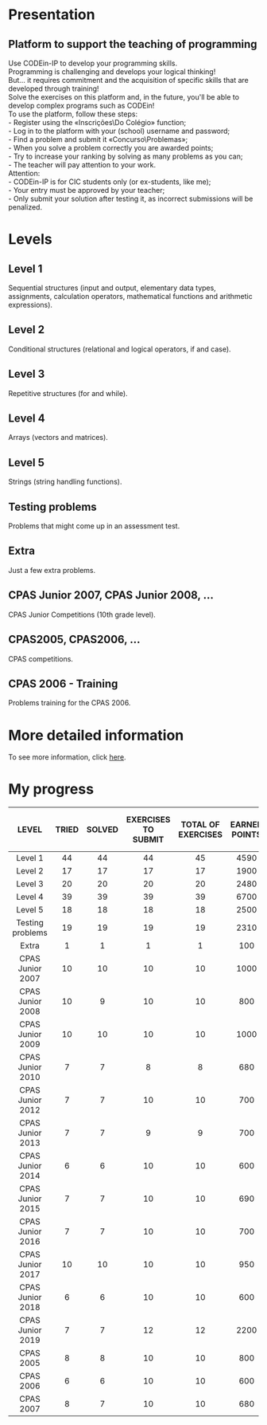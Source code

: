 # Presentation

## Platform to support the teaching of programming

<p>
	Use CODEin-IP to develop your programming skills.<br>
	Programming is challenging and develops your logical thinking!<br>
	But... it requires commitment and the acquisition of specific skills that are developed through training!<br>
	Solve the exercises on this platform and, in the future, you'll be able to develop complex programs such as CODEin!<br>
	To use the platform, follow these steps:<br>
	- Register using the «Inscrições\Do Colégio» function;<br>
	- Log in to the platform with your (school) username and password;<br>
	- Find a problem and submit it «Concurso\Problemas»;<br>
	- When you solve a problem correctly you are awarded points;<br>
	- Try to increase your ranking by solving as many problems as you can;<br>
	- The teacher will pay attention to your work.<br>
	Attention:<br>
	- CODEin-IP is for CIC students only (or ex-students, like me);<br>
	- Your entry must be approved by your teacher;<br>
	- Only submit your solution after testing it, as incorrect submissions will be penalized.
</p>

# Levels

## Level 1

<p>
	Sequential structures (input and output, elementary data types, assignments, calculation operators, mathematical functions and arithmetic expressions).
</p>

## Level 2

<p>
	Conditional structures (relational and logical operators, if and case).
</p>

## Level 3

<p>
	Repetitive structures (for and while).
</p>

## Level 4

<p>
	Arrays (vectors and matrices).
</p>

## Level 5

<p>
	Strings (string handling functions).
</p>

## Testing problems

<p>
	Problems that might come up in an assessment test.
</p>

## Extra

<p>
	Just a few extra problems.
</p>

## CPAS Junior 2007, CPAS Junior 2008, ...

<p>
	CPAS Junior Competitions (10th grade level).
</p>

## CPAS2005, CPAS2006, ...

<p>
	CPAS competitions.
</p>

## CPAS 2006 - Training

<p>
	Problems training for the CPAS 2006.
</p>

# More detailed information

<p>
	To see more information, click <a href="https://winhost.cic.pt/IP/">here</a>.
</p>

# My progress

<div align="center">
	<table style="text-align: center">
		<thead>
			<tr>
				<th>LEVEL</th>
				<th>TRIED</th>
				<th>SOLVED</th>
				<th>EXERCISES TO SUBMIT</th>
				<th>TOTAL OF EXERCISES</th>
				<th>EARNED POINTS</th>
				<th>TOTAL OF POSSIBLE POINTS</th>
				<th>PROGRESS</th>
			</tr>
		</thead>
		<tbody>
			<tr>
				<td>Level 1</td>
				<td>44</td>
				<td>44</td>
				<td>44</td>
				<td>45</td>
				<td>4590</td>
				<td>4600</td>
				<td>100%</td>
			</tr>
			<tr>
				<td>Level 2</td>
				<td>17</td>
				<td>17</td>
				<td>17</td>
				<td>17</td>
				<td>1900</td>
				<td>1900</td>
				<td>100%</td>
			</tr>
			<tr>
				<td>Level 3</td>
				<td>20</td>
				<td>20</td>
				<td>20</td>
				<td>20</td>
				<td>2480</td>
				<td>2500</td>
				<td>100%</td>
			</tr>
			<tr>
				<td>Level 4</td>
				<td>39</td>
				<td>39</td>
				<td>39</td>
				<td>39</td>
				<td>6700</td>
				<td>6700</td>
				<td>100%</td>
			</tr>
			<tr>
				<td>Level 5</td>
				<td>18</td>
				<td>18</td>
				<td>18</td>
				<td>18</td>
				<td>2500</td>
				<td>2500</td>
				<td>100%</td>
			</tr>
			<tr>
				<td>Testing problems</td>
				<td>19</td>
				<td>19</td>
				<td>19</td>
				<td>19</td>
				<td>2310</td>
				<td>2350</td>
				<td>100%</td>
			</tr>
			<tr>
				<td>Extra</td>
				<td>1</td>
				<td>1</td>
				<td>1</td>
				<td>1</td>
				<td>100</td>
				<td>100</td>
				<td>100%</td>
			</tr>
			<tr>
				<td>CPAS Junior 2007</td>
				<td>10</td>
				<td>10</td>
				<td>10</td>
				<td>10</td>
				<td>1000</td>
				<td>1000</td>
				<td>100%</td>
			</tr>
			<tr>
				<td>CPAS Junior 2008</td>
				<td>10</td>
				<td>9</td>
				<td>10</td>
				<td>10</td>
				<td>800</td>
				<td>1000</td>
				<td>90%</td>
			</tr>
			<tr>
				<td>CPAS Junior 2009</td>
				<td>10</td>
				<td>10</td>
				<td>10</td>
				<td>10</td>
				<td>1000</td>
				<td>1000</td>
				<td>100%</td>
			</tr>
			<tr>
				<td>CPAS Junior 2010</td>
				<td>7</td>
				<td>7</td>
				<td>8</td>
				<td>8</td>
				<td>680</td>
				<td>800</td>
				<td>87.5%</td>
			</tr>
			<tr>
				<td>CPAS Junior 2012</td>
				<td>7</td>
				<td>7</td>
				<td>10</td>
				<td>10</td>
				<td>700</td>
				<td>1000</td>
				<td>70%</td>
			</tr>
			<tr>
				<td>CPAS Junior 2013</td>
				<td>7</td>
				<td>7</td>
				<td>9</td>
				<td>9</td>
				<td>700</td>
				<td>900</td>
				<td>77.77%</td>
			</tr>
			<tr>
				<td>CPAS Junior 2014</td>
				<td>6</td>
				<td>6</td>
				<td>10</td>
				<td>10</td>
				<td>600</td>
				<td>1000</td>
				<td>60%</td>
			</tr>
			<tr>
				<td>CPAS Junior 2015</td>
				<td>7</td>
				<td>7</td>
				<td>10</td>
				<td>10</td>
				<td>690</td>
				<td>1000</td>
				<td>70%</td>
			</tr>
			<tr>
				<td>CPAS Junior 2016</td>
				<td>7</td>
				<td>7</td>
				<td>10</td>
				<td>10</td>
				<td>700</td>
				<td>1000</td>
				<td>70%</td>
			</tr>
			<tr>
				<td>CPAS Junior 2017</td>
				<td>10</td>
				<td>10</td>
				<td>10</td>
				<td>10</td>
				<td>950</td>
				<td>1000</td>
				<td>100%</td>
			</tr>
			<tr>
				<td>CPAS Junior 2018</td>
				<td>6</td>
				<td>6</td>
				<td>10</td>
				<td>10</td>
				<td>600</td>
				<td>1000</td>
				<td>60%</td>
			</tr>
			<tr>
				<td>CPAS Junior 2019</td>
				<td>7</td>
				<td>7</td>
				<td>12</td>
				<td>12</td>
				<td>2200</td>
				<td>2700</td>
				<td>58.33%</td>
			</tr>
			<tr>
				<td>CPAS 2005</td>
				<td>8</td>
				<td>8</td>
				<td>10</td>
				<td>10</td>
				<td>800</td>
				<td>1000</td>
				<td>80%</td>
			</tr>
			<tr>
				<td>CPAS 2006</td>
				<td>6</td>
				<td>6</td>
				<td>10</td>
				<td>10</td>
				<td>600</td>
				<td>1000</td>
				<td>60%</td>
			</tr>
			<tr>
				<td>CPAS 2007</td>
				<td>8</td>
				<td>7</td>
				<td>10</td>
				<td>10</td>
				<td>680</td>
				<td>1000</td>
				<td>70%</td>
			</tr>
		</tbody>
	</table>
</div>

